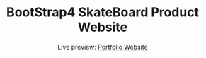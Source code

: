 <h1 align="center"> BootStrap4 SkateBoard Product Website</h1>
<p align="center">Live preview: <a href="https://varundhanak.github.io/SkateBoard/">Portfolio Website</a></p><br>
<p align="center">

